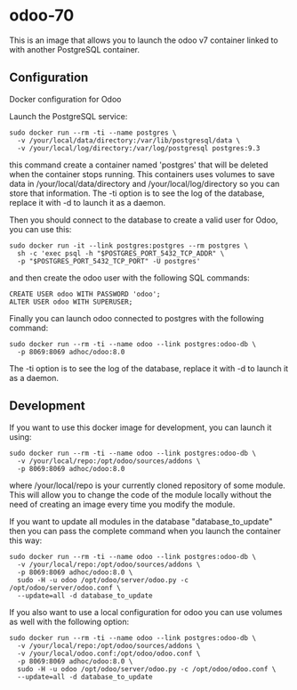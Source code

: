 odoo-70
===========

This is an image that allows you to launch the odoo v7 container linked to with another PostgreSQL container.

Configuration
-----------

Docker configuration for Odoo

Launch the PostgreSQL service:

    sudo docker run --rm -ti --name postgres \
      -v /your/local/data/directory:/var/lib/postgresql/data \
      -v /your/local/log/directory:/var/log/postgresql postgres:9.3

this command create a container named 'postgres' that will be deleted when the container stops running. This containers uses volumes to save data in /your/local/data/directory and /your/local/log/directory so you can store that information. The -ti option is to see the log of the database, replace it with -d to launch it as a daemon.

Then you should connect to the database to create a valid user for Odoo, you can use this:

    sudo docker run -it --link postgres:postgres --rm postgres \
      sh -c 'exec psql -h "$POSTGRES_PORT_5432_TCP_ADDR" \
      -p "$POSTGRES_PORT_5432_TCP_PORT" -U postgres'

and then create the odoo user with the following SQL commands:

    CREATE USER odoo WITH PASSWORD 'odoo';
    ALTER USER odoo WITH SUPERUSER;

Finally you can launch odoo connected to postgres with the following command:

    sudo docker run --rm -ti --name odoo --link postgres:odoo-db \
      -p 8069:8069 adhoc/odoo:8.0

The -ti option is to see the log of the database, replace it with -d to launch it as a daemon.

Development
-----------

If you want to use this docker image for development, you can launch it using:

    sudo docker run --rm -ti --name odoo --link postgres:odoo-db \
      -v /your/local/repo:/opt/odoo/sources/addons \
      -p 8069:8069 adhoc/odoo:8.0

where /your/local/repo is your currently cloned repository of some module. This will allow you to change the code of the module locally without the need of creating an image every time you modify the module.

If you want to update all modules in the database "database_to_update" then you can pass the complete command when you launch the container this way:

    sudo docker run --rm -ti --name odoo --link postgres:odoo-db \
      -v /your/local/repo:/opt/odoo/sources/addons \
      -p 8069:8069 adhoc/odoo:8.0 \
      sudo -H -u odoo /opt/odoo/server/odoo.py -c /opt/odoo/server/odoo.conf \
      --update=all -d database_to_update

If you also want to use a local configuration for odoo you can use volumes as well with the following option:

    sudo docker run --rm -ti --name odoo --link postgres:odoo-db \
      -v /your/local/repo:/opt/odoo/sources/addons \
      -v /your/local/odoo.conf:/opt/odoo/odoo.conf \
      -p 8069:8069 adhoc/odoo:8.0 \
      sudo -H -u odoo /opt/odoo/server/odoo.py -c /opt/odoo/odoo.conf \
      --update=all -d database_to_update


